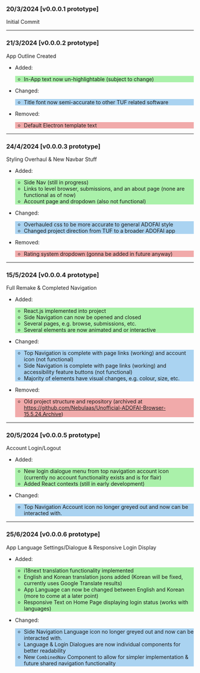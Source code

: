 ### 20/3/2024 [v0.0.0.1 prototype]
Initial Commit

---

### 21/3/2024 [v0.0.0.2 prototype]
App Outline Created

- Added:

  <div style="background-color: rgba(3,215,0,0.33)">

  - In-App text now un-highlightable (subject to change)

  </div>


- Changed:

  <div style="background-color: rgba(0,125,215,0.33)">

    - Title font now semi-accurate to other TUF related software

  </div>


- Removed:

  <div style="background-color: rgba(215,0,0,0.33)">

    - Default Electron template text

  </div>
---

### 24/4/2024 [v0.0.0.3 prototype]
Styling Overhaul & New Navbar Stuff

- Added:

  <div style="background-color: rgba(3,215,0,0.33)">

  - Side Nav (still in progress)
  - Links to level browser, submissions, and an about page (none are functional as of now)
  - Account page and dropdown (also not functional)

  </div>


- Changed:

  <div style="background-color: rgba(0,125,215,0.33)">

  - Overhauled css to be more accurate to general ADOFAI style
  - Changed project direction from TUF to a broader ADOFAI app


   </div>

- Removed:

  <div style="background-color: rgba(215,0,0,0.33)">

  - Rating system dropdown (gonna be added in future anyway)

  </div>
---

### 15/5/2024 [v0.0.0.4 prototype]
Full Remake & Completed Navigation

- Added:

  <div style="background-color: rgba(3,215,0,0.33)">

  - React.js implemented into project
  - Side Navigation can now be opened and closed
  - Several pages, e.g. browse, submissions, etc.
  - Several elements are now animated and or interactive

  </div>


- Changed:

  <div style="background-color: rgba(0,125,215,0.33)">

  - Top Navigation is complete with page links (working) and account icon (not functional)
  - Side Navigation is complete with page links (working) and accessibility feature buttons (not functional)
  - Majority of elements have visual changes, e.g. colour, size, etc.

  </div>


- Removed:

  <div style="background-color: rgba(215,0,0,0.33)">

  - Old project structure and repository (archived at https://github.com/Nebulaas/Unofficial-ADOFAI-Browser-15.5.24.Archive)

  </div>
---


### 20/5/2024 [v0.0.0.5 prototype]
Account Login/Logout

- Added:

  <div style="background-color: rgba(3,215,0,0.33)">

  - New login dialogue menu from top navigation account icon (currently no account functionality exists and is for flair)
  - Added React contexts (still in early development)

  </div>


- Changed:

  <div style="background-color: rgba(0,125,215,0.33)">

  - Top Navigation Account icon no longer greyed out and now can be interacted with.

  </div>

---

### 25/6/2024 [v0.0.0.6 prototype]
App Language Settings/Dialogue & Responsive Login Display

- Added:

  <div style="background-color: rgba(3,215,0,0.33)">

  - i18next translation functionality implemented
  - English and Korean translation jsons added (Korean will be fixed, currently uses Google Translate results)
  - App Language can now be changed between English and Korean (more to come at a later point)
  - Responsive Text on Home Page displaying login status (works with languages)

  </div>


- Changed:

  <div style="background-color: rgba(0,125,215,0.33)">

  - Side Navigation Language icon no longer greyed out and now can be interacted with.
  - Language & Login Dialogues are now individual components for better readability
  - New `CombinedNav` Component to allow for simpler implementation & future shared navigation functionality

  </div>

